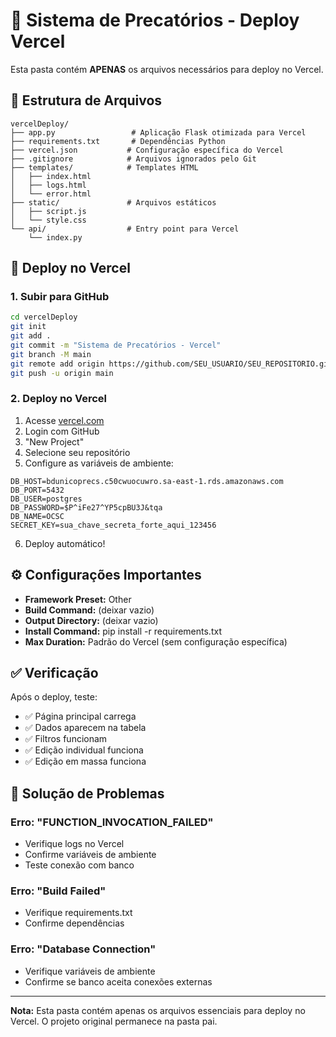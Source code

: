 # 🚀 Sistema de Precatórios - Deploy Vercel

Esta pasta contém **APENAS** os arquivos necessários para deploy no Vercel.

## 📁 Estrutura de Arquivos

```
vercelDeploy/
├── app.py                 # Aplicação Flask otimizada para Vercel
├── requirements.txt       # Dependências Python
├── vercel.json           # Configuração específica do Vercel
├── .gitignore            # Arquivos ignorados pelo Git
├── templates/            # Templates HTML
│   ├── index.html
│   ├── logs.html
│   └── error.html
├── static/               # Arquivos estáticos
│   ├── script.js
│   └── style.css
└── api/                  # Entry point para Vercel
    └── index.py
```

## 🚀 Deploy no Vercel

### 1. Subir para GitHub
```bash
cd vercelDeploy
git init
git add .
git commit -m "Sistema de Precatórios - Vercel"
git branch -M main
git remote add origin https://github.com/SEU_USUARIO/SEU_REPOSITORIO.git
git push -u origin main
```

### 2. Deploy no Vercel
1. Acesse [vercel.com](https://vercel.com)
2. Login com GitHub
3. "New Project"
4. Selecione seu repositório
5. Configure as variáveis de ambiente:

```
DB_HOST=bdunicoprecs.c50cwuocuwro.sa-east-1.rds.amazonaws.com
DB_PORT=5432
DB_USER=postgres
DB_PASSWORD=$P^iFe27^YP5cpBU3J&tqa
DB_NAME=OCSC
SECRET_KEY=sua_chave_secreta_forte_aqui_123456
```

6. Deploy automático!

## ⚙️ Configurações Importantes

- **Framework Preset:** Other
- **Build Command:** (deixar vazio)
- **Output Directory:** (deixar vazio)
- **Install Command:** pip install -r requirements.txt
- **Max Duration:** Padrão do Vercel (sem configuração específica)

## ✅ Verificação

Após o deploy, teste:
- ✅ Página principal carrega
- ✅ Dados aparecem na tabela
- ✅ Filtros funcionam
- ✅ Edição individual funciona
- ✅ Edição em massa funciona

## 🚨 Solução de Problemas

### Erro: "FUNCTION_INVOCATION_FAILED"
- Verifique logs no Vercel
- Confirme variáveis de ambiente
- Teste conexão com banco

### Erro: "Build Failed"
- Verifique requirements.txt
- Confirme dependências

### Erro: "Database Connection"
- Verifique variáveis de ambiente
- Confirme se banco aceita conexões externas

---

**Nota:** Esta pasta contém apenas os arquivos essenciais para deploy no Vercel. O projeto original permanece na pasta pai.
